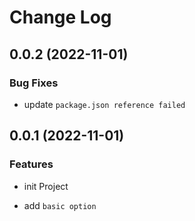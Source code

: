# Change Log

## 0.0.2 (2022-11-01)

### Bug Fixes

- update `package.json reference failed`

## 0.0.1 (2022-11-01)

### Features

- init Project

- add `basic option`

